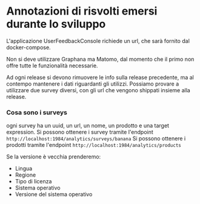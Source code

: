 # Annotazioni di risvolti emersi durante lo sviluppo

L'applicazione UserFeedbackConsole richiede un url, che sarà fornito dal docker-compose.

Non si deve utilizzare Graphana ma Matomo, dal momento che il primo non offre tutte le funzionalità necessarie.

Ad ogni release si devono rimuovere le info sulla release precedente, ma al contempo mantenere i dati riguardanti gli utilizzi.
Possiamo provare a utilizzare due survey diversi, con gli url che vengono shippati insieme alla release.

### Cosa sono i surveys
ogni survey ha un uuid, un url, un nome, un prodotto e una target expression.
Si possono ottenere i survey tramite l'endpoint `http://localhost:1984/analytics/surveys/banana`
Si possono ottenere i prodotti tramite l'endpoint `http://localhost:1984/analytics/products`

Se la versione è vecchia prenderemo:
- Lingua
- Regione
- Tipo di licenza
- Sistema operativo
- Versione del sistema operativo
